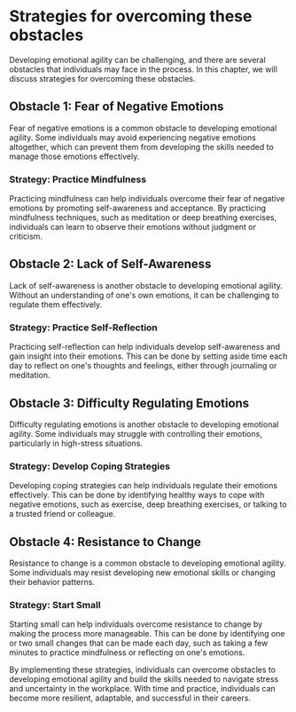 Strategies for overcoming these obstacles
===============================================================================================

Developing emotional agility can be challenging, and there are several obstacles that individuals may face in the process. In this chapter, we will discuss strategies for overcoming these obstacles.

Obstacle 1: Fear of Negative Emotions
-------------------------------------

Fear of negative emotions is a common obstacle to developing emotional agility. Some individuals may avoid experiencing negative emotions altogether, which can prevent them from developing the skills needed to manage those emotions effectively.

### Strategy: Practice Mindfulness

Practicing mindfulness can help individuals overcome their fear of negative emotions by promoting self-awareness and acceptance. By practicing mindfulness techniques, such as meditation or deep breathing exercises, individuals can learn to observe their emotions without judgment or criticism.

Obstacle 2: Lack of Self-Awareness
----------------------------------

Lack of self-awareness is another obstacle to developing emotional agility. Without an understanding of one's own emotions, it can be challenging to regulate them effectively.

### Strategy: Practice Self-Reflection

Practicing self-reflection can help individuals develop self-awareness and gain insight into their emotions. This can be done by setting aside time each day to reflect on one's thoughts and feelings, either through journaling or meditation.

Obstacle 3: Difficulty Regulating Emotions
------------------------------------------

Difficulty regulating emotions is another obstacle to developing emotional agility. Some individuals may struggle with controlling their emotions, particularly in high-stress situations.

### Strategy: Develop Coping Strategies

Developing coping strategies can help individuals regulate their emotions effectively. This can be done by identifying healthy ways to cope with negative emotions, such as exercise, deep breathing exercises, or talking to a trusted friend or colleague.

Obstacle 4: Resistance to Change
--------------------------------

Resistance to change is a common obstacle to developing emotional agility. Some individuals may resist developing new emotional skills or changing their behavior patterns.

### Strategy: Start Small

Starting small can help individuals overcome resistance to change by making the process more manageable. This can be done by identifying one or two small changes that can be made each day, such as taking a few minutes to practice mindfulness or reflecting on one's emotions.

By implementing these strategies, individuals can overcome obstacles to developing emotional agility and build the skills needed to navigate stress and uncertainty in the workplace. With time and practice, individuals can become more resilient, adaptable, and successful in their careers.

